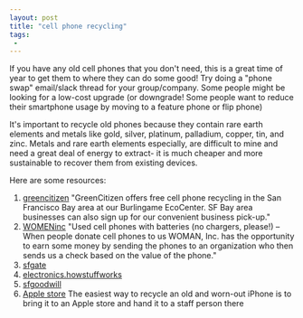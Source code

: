 ```yaml
---
layout: post
title: "cell phone recycling"
tags:
 -
---
```


If you have any old cell phones that you don't need, this is a great time of year to get them to where they can do some good! Try doing a "phone swap" email/slack thread for your group/company. Some people might be looking for a low-cost upgrade (or downgrade! Some people  want to reduce their smartphone usage by moving to a feature phone or flip phone)

It's important to recycle old phones because they contain rare earth elements and metals like gold, silver, platinum, palladium, copper, tin, and zinc. Metals and rare earth elements especially, are difficult to mine and need a great deal of energy to extract- it is much cheaper and more sustainable to recover them from existing devices.

Here are some resources:

1. [greencitizen](https://greencitizen.com/cell-phone-recycling/) "GreenCitizen offers free cell phone recycling in the San Francisco Bay area at our Burlingame EcoCenter. SF Bay area businesses can also sign up for our convenient business pick-up."
1. [WOMENinc](http://www.womaninc.org/wishlist/) "Used cell phones with batteries (no chargers, please!) – When people donate cell phones to us WOMAN, Inc. has the opportunity to earn some money by sending the phones to an organization who then sends us a check based on the value of the phone."
1. [sfgate](https://www.sfgate.com/business/article/How-to-get-rid-of-old-cell-phones-3291995.php)
1. [electronics.howstuffworks](https://electronics.howstuffworks.com/donate-cell-phone-charity.htm)
1. [sfgoodwill](https://sfgoodwill.org/donate/donate-electronics/)
1. [Apple store](https://www.apple.com/shop/trade-in) The easiest way to recycle an old and worn-out iPhone is to bring it to an Apple store and hand it to a staff person there 
